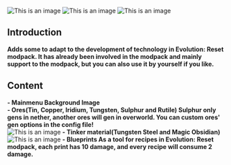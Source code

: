 ![This is an image](https://s1.ax1x.com/2022/07/29/vPQL1P.png)
![This is an image](https://cf.way2muchnoise.eu/versions/702132.svg)
![This is an image](https://cf.way2muchnoise.eu/full_702132_downloads.svg)
## Introduction
**Adds some to adapt to the development of technology in Evolution: Reset modpack. It has already been involved in the modpack and mainly support to the modpack, but you can also use it by yourself if you like.**  
## Content  
**- Mainmenu Background Image**  
**- Ores(Tin, Copper, Iridium, Tungsten, Sulphur and Rutile) Sulphur only gens in nether, another ores will gen in overworld. You can custom ores' gen options in the config file!**  
![This is an image](https://s1.ax1x.com/2022/11/15/zAObGD.png)
**- Tinker material(Tungsten Steel and Magic Obsidian)**  
![This is an image](https://s1.ax1x.com/2022/11/15/zAXLkV.png)
**- Blueprints As a tool for recipes in Evolution: Reset modpack, each print has 10 damage, and every recipe will consume 2 damage.**
